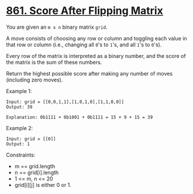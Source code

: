 # [861. Score After Flipping Matrix](https://leetcode.com/problems/score-after-flipping-matrix/description/)

You are given an `m x n` binary matrix `grid`.

A move consists of choosing any row or column and toggling each value in that row or column (i.e., changing all `0`'s to `1`'s, and all `1`'s to `0`'s).

Every row of the matrix is interpreted as a binary number, and the score of the matrix is the sum of these numbers.

Return the highest possible score after making any number of moves (including zero moves).

 

Example 1:

    Input: grid = [[0,0,1,1],[1,0,1,0],[1,1,0,0]]
    Output: 39

    Explanation: 0b1111 + 0b1001 + 0b1111 = 15 + 9 + 15 = 39

Example 2:

    Input: grid = [[0]]
    Output: 1
 

Constraints:

* m == grid.length
* n == grid[i].length
* 1 <= m, n <= 20
* grid[i][j] is either 0 or 1.